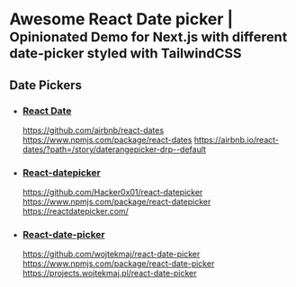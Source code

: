# Awesome React Date picker | <small>Opinionated Demo for Next.js with different date-picker styled with TailwindCSS</small>

## Date Pickers

- ### [React Date]() <br/>
  https://github.com/airbnb/react-dates
  https://www.npmjs.com/package/react-dates
  https://airbnb.io/react-dates/?path=/story/daterangepicker-drp--default

- ### [React-datepicker]() <br/>
  https://github.com/Hacker0x01/react-datepicker
  https://www.npmjs.com/package/react-datepicker
  https://reactdatepicker.com/

- ### [React-date-picker](react-date-picker) <br/>
  https://github.com/wojtekmaj/react-date-picker
  https://www.npmjs.com/package/react-date-picker
  https://projects.wojtekmaj.pl/react-date-picker
